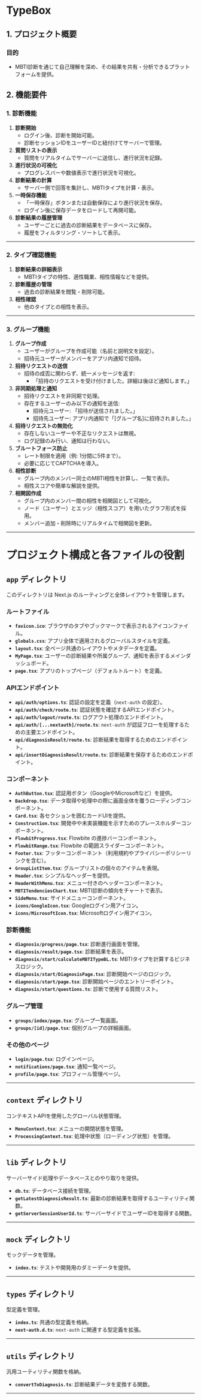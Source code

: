 # **TypeBox**

## **1. プロジェクト概要**

### **目的**

- MBTI診断を通じて自己理解を深め、その結果を共有・分析できるプラットフォームを提供。

## **2. 機能要件**

### **1. 診断機能**

1. **診断開始**
   - ログイン後、診断を開始可能。
   - 診断セッションIDをユーザーIDと紐付けてサーバーで管理。
2. **質問リストの表示**
   - 質問をリアルタイムでサーバーに送信し、進行状況を記録。
3. **進行状況の可視化**
   - プログレスバーや数値表示で進行状況を可視化。
4. **診断結果の計算**
   - サーバー側で回答を集計し、MBTIタイプを計算・表示。
5. **一時保存機能**
   - 「一時保存」ボタンまたは自動保存により進行状況を保存。
   - ログイン後に保存データをロードして再開可能。
6. **診断結果の履歴管理**
   - ユーザーごとに過去の診断結果をデータベースに保存。
   - 履歴をフィルタリング・ソートして表示。

---

### **2. タイプ確認機能**

1. **診断結果の詳細表示**
   - MBTIタイプの特性、適性職業、相性情報などを提供。
2. **診断履歴の管理**
   - 過去の診断結果を閲覧・削除可能。
3. **相性確認**
   - 他のタイプとの相性を表示。

---

### **3. グループ機能**

1. **グループ作成**
   - ユーザーがグループを作成可能（名前と説明文を設定）。
   - 招待元ユーザーがメンバーをアプリ内通知で招待。
2. **招待リクエストの送信**
   - 招待の成否に関わらず、統一メッセージを返す:
     - 「招待のリクエストを受け付けました。詳細は後ほど通知します。」
3. **非同期処理と通知**
   - 招待リクエストを非同期で処理。
   - 存在するユーザーのみ以下の通知を送信:
     - 招待元ユーザー: 「招待が送信されました。」
     - 招待先ユーザー: アプリ内通知で「[グループ名]に招待されました。」
4. **招待リクエストの無効化**
   - 存在しないユーザーや不正なリクエストは無視。
   - ログ記録のみ行い、通知は行わない。
5. **ブルートフォース防止**
   - レート制限を適用（例: 1分間に5件まで）。
   - 必要に応じてCAPTCHAを導入。
6. **相性診断**
   - グループ内のメンバー同士のMBTI相性を計算し、一覧で表示。
   - 相性スコアや簡単な解説を提供。
7. **相関図作成**
   - グループ内のメンバー間の相性を相関図として可視化。
   - ノード（ユーザー）とエッジ（相性スコア）を用いたグラフ形式を採用。
   - メンバー追加・削除時にリアルタイムで相関図を更新。

---

# プロジェクト構成と各ファイルの役割

## **`app` ディレクトリ**

このディレクトリは Next.js のルーティングと全体レイアウトを管理します。

### ルートファイル

- **`favicon.ico`**: ブラウザのタブやブックマークで表示されるアイコンファイル。
- **`globals.css`**: アプリ全体で適用されるグローバルスタイルを定義。
- **`layout.tsx`**: 全ページ共通のレイアウトやメタデータを定義。
- **`MyPage.tsx`**: ユーザーの診断結果や所属グループ、通知を表示するメインダッシュボード。
- **`page.tsx`**: アプリのトップページ（デフォルトルート）を定義。

### APIエンドポイント

- **`api/auth/options.ts`**: 認証の設定を定義（`next-auth` の設定）。
- **`api/auth/check/route.ts`**: 認証状態を確認するAPIエンドポイント。
- **`api/auth/logout/route.ts`**: ログアウト処理のエンドポイント。
- **`api/auth/[...nextauth]/route.ts`**: `next-auth` が認証フローを処理するための主要エンドポイント。
- **`api/diagnosisResult/route.ts`**: 診断結果を取得するためのエンドポイント。
- **`api/insertDiagnosisResult/route.ts`**: 診断結果を保存するためのエンドポイント。

### コンポーネント

- **`AuthButton.tsx`**: 認証用ボタン（GoogleやMicrosoftなど）を提供。
- **`Backdrop.tsx`**: データ取得や処理中の際に画面全体を覆うローディングコンポーネント。
- **`Card.tsx`**: 各セクションを囲むカードUIを提供。
- **`Construction.tsx`**: 開発中や未実装機能を示すためのプレースホルダーコンポーネント。
- **`FlowbitProgress.tsx`**: Flowbite の進捗バーコンポーネント。
- **`FlowbitRange.tsx`**: Flowbite の範囲スライダーコンポーネント。
- **`Footer.tsx`**: フッターコンポーネント（利用規約やプライバシーポリシーリンクを含む）。
- **`GroupListItem.tsx`**: グループリストの個々のアイテムを表現。
- **`Header.tsx`**: シンプルなヘッダーを提供。
- **`HeaderWithMenu.tsx`**: メニュー付きのヘッダーコンポーネント。
- **`MBTITendenciesChart.tsx`**: MBTI診断の傾向をチャートで表示。
- **`SideMenu.tsx`**: サイドメニューコンポーネント。
- **`icons/GoogleIcon.tsx`**: Googleログイン用アイコン。
- **`icons/MicrosoftIcon.tsx`**: Microsoftログイン用アイコン。

### 診断機能

- **`diagnosis/progress/page.tsx`**: 診断進行画面を管理。
- **`diagnosis/result/page.tsx`**: 診断結果を表示。
- **`diagnosis/start/calculateMBTITypeBL.ts`**: MBTIタイプを計算するビジネスロジック。
- **`diagnosis/start/DiagnosisPage.tsx`**: 診断開始ページのロジック。
- **`diagnosis/start/page.tsx`**: 診断開始ページのエントリーポイント。
- **`diagnosis/start/questions.ts`**: 診断で使用する質問リスト。

### グループ管理

- **`groups/index/page.tsx`**: グループ一覧画面。
- **`groups/[id]/page.tsx`**: 個別グループの詳細画面。

### その他のページ

- **`login/page.tsx`**: ログインページ。
- **`notifications/page.tsx`**: 通知一覧ページ。
- **`profile/page.tsx`**: プロフィール管理ページ。

---

## **`context` ディレクトリ**

コンテキストAPIを使用したグローバル状態管理。

- **`MenuContext.tsx`**: メニューの開閉状態を管理。
- **`ProcessingContext.tsx`**: 処理中状態（ローディング状態）を管理。

---

## **`lib` ディレクトリ**

サーバーサイド処理やデータベースとのやり取りを提供。

- **`db.ts`**: データベース接続を管理。
- **`getLatestDiagnosisResult.ts`**: 最新の診断結果を取得するユーティリティ関数。
- **`getServerSessionUserId.ts`**: サーバーサイドでユーザーIDを取得する関数。

---

## **`mock` ディレクトリ**

モックデータを管理。

- **`index.ts`**: テストや開発用のダミーデータを提供。

---

## **`types` ディレクトリ**

型定義を管理。

- **`index.ts`**: 共通の型定義を格納。
- **`next-auth.d.ts`**: `next-auth` に関連する型定義を拡張。

---

## **`utils` ディレクトリ**

汎用ユーティリティ関数を格納。

- **`convertToDiagnosis.ts`**: 診断結果データを変換する関数。

---
